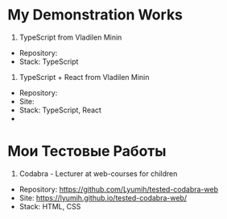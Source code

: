 # My Demonstration Works
1. TypeScript from Vladilen Minin
- Repository: 
- Stack: TypeScript

1. TypeScript + React from Vladilen Minin
- Repository: 
- Site: 
- Stack: TypeScript, React
- 

# Мои Тестовые Работы
1. Codabra - Lecturer at web-courses for children
- Repository: https://github.com/Lyumih/tested-codabra-web
- Site: https://lyumih.github.io/tested-codabra-web/
- Stack: HTML, CSS
